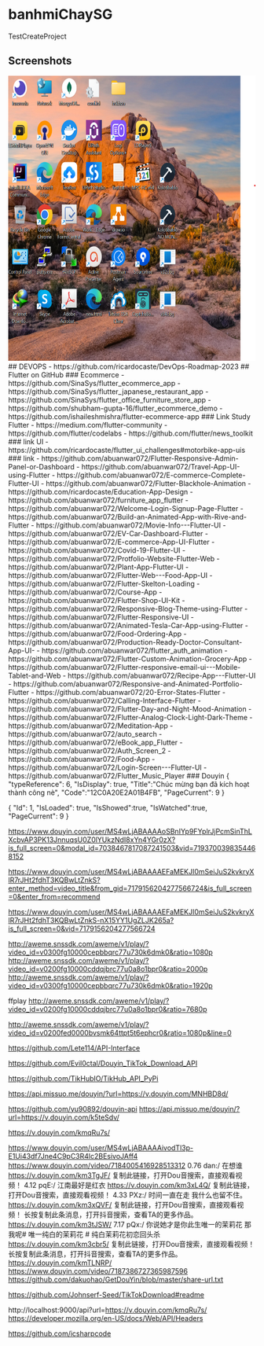 # banhmiChaySG
TestCreateProject
## Screenshots
<img src="soft.png" height="580px" >
## DEVOPS
- https://github.com/ricardocaste/DevOps-Roadmap-2023
## Flutter on GitHub
### Ecommerce
- https://github.com/SinaSys/flutter_ecommerce_app
- https://github.com/SinaSys/flutter_japanese_restaurant_app
- https://github.com/SinaSys/flutter_office_furniture_store_app
- https://github.com/shubham-gupta-16/flutter_ecommerce_demo
- https://github.com/ishaileshmishra/flutter-ecommerce-app
### Link Study Flutter
- https://medium.com/flutter-community
- https://github.com/flutter/codelabs
- https://github.com/flutter/news_toolkit
### link UI 
- https://github.com/ricardocaste/flutter_ui_challenges#motorbike-app-uis
### link
- https://github.com/abuanwar072/Flutter-Responsive-Admin-Panel-or-Dashboard
- https://github.com/abuanwar072/Travel-App-UI-using-Flutter
- https://github.com/abuanwar072/E-commerce-Complete-Flutter-UI
- https://github.com/abuanwar072/Flutter-Blackhole-Animation
- https://github.com/ricardocaste/Education-App-Design
- https://github.com/abuanwar072/furniture_app_flutter
- https://github.com/abuanwar072/Welcome-Login-Signup-Page-Flutter
- https://github.com/abuanwar072/Build-an-Animated-App-with-Rive-and-Flutter
- https://github.com/abuanwar072/Movie-Info---Flutter-UI
- https://github.com/abuanwar072/EV-Car-Dashboard-Flutter
- https://github.com/abuanwar072/E-commerce-App-UI-Flutter
- https://github.com/abuanwar072/Covid-19-Flutter-UI
- https://github.com/abuanwar072/Protfolio-Website-Flutter-Web
- https://github.com/abuanwar072/Plant-App-Flutter-UI
- https://github.com/abuanwar072/Flutter-Web---Food-App-UI
- https://github.com/abuanwar072/Flutter-Skelton-Loading
- https://github.com/abuanwar072/Course-App
- https://github.com/abuanwar072/Flutter-Shop-UI-Kit
- https://github.com/abuanwar072/Responsive-Blog-Theme-using-Flutter
- https://github.com/abuanwar072/Flutter-Responsive-UI
- https://github.com/abuanwar072/Animated-Tesla-Car-App-using-Flutter
- https://github.com/abuanwar072/Food-Ordering-App
- https://github.com/abuanwar072/Production-Ready-Doctor-Consultant-App-UI-
- https://github.com/abuanwar072/flutter_auth_animation
- https://github.com/abuanwar072/Flutter-Custom-Animation-Grocery-App
- https://github.com/abuanwar072/Flutter-responsive-email-ui---Mobile-Tablet-and-Web
- https://github.com/abuanwar072/Recipe-App---Flutter-UI
- https://github.com/abuanwar072/Responsive-and-Animated-Portfolio-Flutter
- https://github.com/abuanwar072/20-Error-States-Flutter
- https://github.com/abuanwar072/Calling-Interface-Flutter
- https://github.com/abuanwar072/Flutter-Day-and-Night-Mood-Animation
- https://github.com/abuanwar072/Flutter-Analog-Clock-Light-Dark-Theme
- https://github.com/abuanwar072/Meditation-App
- https://github.com/abuanwar072/auto_search
- https://github.com/abuanwar072/eBook_app_Flutter
- https://github.com/abuanwar072/Auth_Screen_2
- https://github.com/abuanwar072/Food-App
- https://github.com/abuanwar072/Login-Screen---Flutter-UI
- https://github.com/abuanwar072/Flutter_Music_Player
### Douyin
{ 
 "typeReference": 6, 
 "IsDisplay": true, 
 "Title":"Chúc mừng bạn đã kích hoạt thành công nè", 
 "Code":"12C0A20E2A01B4FB",
 "PageCurrent": 9 
}


{ 
"Id": 1, 
"IsLoaded": true, 
"IsShowed":true, 
"IsWatched":true,
"PageCurrent": 9 
 }

https://www.douyin.com/user/MS4wLjABAAAAoSBnIYp9FYplrJjPcmSinThLXcbvAP3PK13JnnuqsU0Z0lYUkzNdI8xYn4YGr0zX?is_full_screen=0&modal_id=7038467817087241503&vid=7193700398354468152


https://www.douyin.com/user/MS4wLjABAAAAEFaMEKJI0mSeiJuS2kvkryXlR7rJHt2fdhT3KQBwLtZnkS?enter_method=video_title&from_gid=7179156204277566724&is_full_screen=0&enter_from=recommend

https://www.douyin.com/user/MS4wLjABAAAAEFaMEKJI0mSeiJuS2kvkryXlR7rJHt2fdhT3KQBwLtZnkS-nX15YY1UgZLJK265a?is_full_screen=0&vid=7179156204277566724

http://aweme.snssdk.com/aweme/v1/play/?video_id=v0300fg10000cepbbqrc77u730k6dmk0&ratio=1080p
http://aweme.snssdk.com/aweme/v1/play/?video_id=v0200fg10000cddqjbrc77u0a8o1bpr0&ratio=2000p
http://aweme.snssdk.com/aweme/v1/play/?video_id=v0300fg10000cepbbqrc77u730k6dmk0&ratio=1920p


ffplay http://aweme.snssdk.com/aweme/v1/play/?video_id=v0200fg10000cddqjbrc77u0a8o1bpr0&ratio=7680p

http://aweme.snssdk.com/aweme/v1/play/?video_id=v0200fed0000bvsmk64ttpt5t6ephcr0&ratio=1080p&line=0

https://github.com/Lete114/API-Interface

https://github.com/Evil0ctal/Douyin_TikTok_Download_API

https://github.com/TikHubIO/TikHub_API_PyPi

https://api.missuo.me/douyin/?url=https://v.douyin.com/MNHBD8d/

https://github.com/yu90892/douyin-api
https://api.missuo.me/douyin/?url=https://v.douyin.com/k5teSdv/

https://v.douyin.com/kmqRu7s/

https://www.douyin.com/user/MS4wLjABAAAAivodTl3p-E1Ui43df7Jne4C9pC3R4lc2BEsivoJAff4
https://www.douyin.com/video/7184005416928513312
0.76 dan:/ 在想谁  https://v.douyin.com/km3TgJF/ 复制此链接，打开Dou音搜索，直接观看视频！
4.12 pqE:/ 江南最好是红衣  https://v.douyin.com/km3xL4Q/ 复制此链接，打开Dou音搜索，直接观看视频！
4.33 PXz:/ 时间一直在走 我什么也留不住。  https://v.douyin.com/km3xQVF/ 复制此链接，打开Dou音搜索，直接观看视频！
长按复制此条消息，打开抖音搜索，查看TA的更多作品。 https://v.douyin.com/km3tJSW/
7.17 pQx:/ 你说她才是你此生唯一的茉莉花 那我呢# 唯一纯白的茉莉花 # 纯白茉莉花初恋回头杀  https://v.douyin.com/km3cbr5/ 复制此链接，打开Dou音搜索，直接观看视频！
长按复制此条消息，打开抖音搜索，查看TA的更多作品。 https://v.douyin.com/kmTLNRP/
https://www.douyin.com/video/7187386727365987596
https://github.com/dakuohao/GetDouYin/blob/master/share-url.txt


https://github.com/Johnserf-Seed/TikTokDownload#readme



http://localhost:9000/api?url=https://v.douyin.com/kmqRu7s/
https://developer.mozilla.org/en-US/docs/Web/API/Headers

https://github.com/icsharpcode


